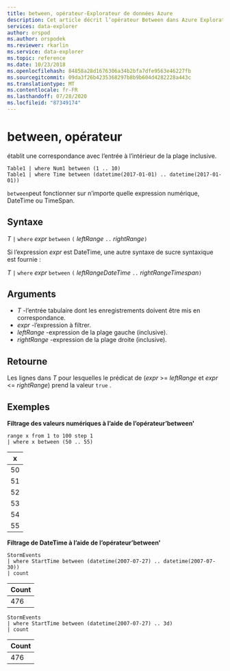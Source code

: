 ```yaml
---
title: between, opérateur-Explorateur de données Azure
description: Cet article décrit l’opérateur Between dans Azure Explorateur de données.
services: data-explorer
author: orspod
ms.author: orspodek
ms.reviewer: rkarlin
ms.service: data-explorer
ms.topic: reference
ms.date: 10/23/2018
ms.openlocfilehash: 84858a28d1676306a34b2bfa7dfe9563e46227fb
ms.sourcegitcommit: 09da3f26b4235368297b8b9b604d4282228a443c
ms.translationtype: MT
ms.contentlocale: fr-FR
ms.lasthandoff: 07/28/2020
ms.locfileid: "87349174"
---
```

# <a name="between-operator"></a>between, opérateur

établit une correspondance avec l’entrée à l’intérieur de la plage inclusive.

```kusto
Table1 | where Num1 between (1 .. 10)
Table1 | where Time between (datetime(2017-01-01) .. datetime(2017-01-01))
```

`between`peut fonctionner sur n’importe quelle expression numérique, DateTime ou TimeSpan.
 
## <a name="syntax"></a>Syntaxe

*T* `|` `where` *expr* `between` `(` *leftRange* ` .. ` *rightRange*`)`   
 
Si l’expression *expr* est DateTime, une autre syntaxe de sucre syntaxique est fournie :

*T* `|` `where` *expr* `between` `(` *leftRangeDateTime* ` .. ` *rightRangeTimespan*`)`   

## <a name="arguments"></a>Arguments

* *T* -l’entrée tabulaire dont les enregistrements doivent être mis en correspondance.
* *expr* -l’expression à filtrer.
* *leftRange* -expression de la plage gauche (inclusive).
* *rightRange* -expression de la plage droite (inclusive).

## <a name="returns"></a>Retourne

Les lignes dans *T* pour lesquelles le prédicat de (*expr*  >=  *leftRange* et *expr*  <=  *rightRange*) prend la valeur `true` .

## <a name="examples"></a>Exemples  

**Filtrage des valeurs numériques à l’aide de l’opérateur’between'**  

<!-- csl: https://help.kusto.windows.net:443/Samples -->
```kusto
range x from 1 to 100 step 1
| where x between (50 .. 55)
```

|x|
|---|
|50|
|51|
|52|
|53|
|54|
|55|

**Filtrage de DateTime à l’aide de l’opérateur’between'**  

<!-- csl: https://help.kusto.windows.net:443/Samples -->
```kusto
StormEvents
| where StartTime between (datetime(2007-07-27) .. datetime(2007-07-30))
| count 
```

|Count|
|---|
|476|

<!-- csl: https://help.kusto.windows.net:443/Samples -->
```kusto
StormEvents
| where StartTime between (datetime(2007-07-27) .. 3d)
| count 
```

|Count|
|---|
|476|
